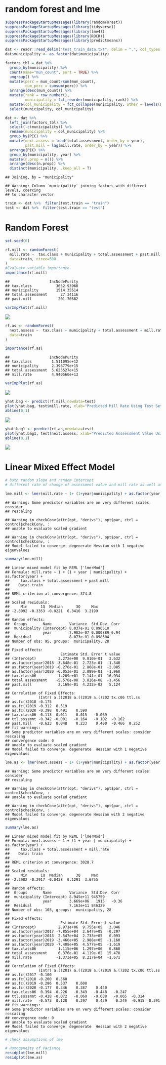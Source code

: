 random forest and lme
================

``` r
suppressPackageStartupMessages(library(randomForest))
suppressPackageStartupMessages(library(tidyverse))
suppressPackageStartupMessages(library(lme4))
suppressPackageStartupMessages(library(ROCR))
suppressPackageStartupMessages(library(predictmeans))
```

``` r
dat <- readr::read_delim("test_train_data.txt", delim = ",", col_types = "ciccdddddc")
dat$municipality <- as.factor(dat$municipality)

factors_tbl = dat %>% 
  group_by(municipality) %>% 
  count(name="mun_count", sort = TRUE) %>% 
  ungroup() %>% 
  mutate(perc = mun_count/sum(mun_count),
         cum_perc = cumsum(perc)) %>% 
  arrange(desc(mun_count)) %>% 
  mutate(rank = row_number(),
         municipality = fct_reorder(municipality, rank)) %>% 
  mutate(col_municipality = fct_collapse(municipality, other = levels(municipality)[-c(1:52)])) %>% 
  select(municipality, col_municipality)

dat <- dat %>% 
  left_join(factors_tbl) %>% 
  select(-c(municipality)) %>% 
  rename(municipality = col_municipality) %>% 
  group_by(PIC) %>% 
  mutate(next.assess = lead(total.assessment, order_by = year),
         past.mill = lag(mill.rate, order_by = year)) %>%
  arrange(PIC) %>% 
  group_by(municipality, year) %>% 
  mutate(n.prop = n()) %>% 
  arrange(desc(n.prop)) %>% 
  distinct(municipality, .keep_all = T) 
```

    ## Joining, by = "municipality"

    ## Warning: Column `municipality` joining factors with different levels, coercing
    ## to character vector

``` r
train <- dat %>%  filter(test.train == "train") 
test <- dat %>%  filter(test.train == "test")
```

# Random Forest

``` r
set.seed(0)

rf.mill <- randomForest(
  mill.rate ~  tax.class + municipality + total.assessment + past.mill,na.action = na.omit, mtry = 4,
  data=train, ntree=500
)
#Evaluate variable importance
importance(rf.mill)
```

    ##                  IncNodePurity
    ## tax.class           3652.93960
    ## municipality        1514.35514
    ## total.assessment      27.34116
    ## past.mill            201.70582

``` r
varImpPlot(rf.mill)
```

![](rf_files/figure-gfm/unnamed-chunk-3-1.png)<!-- -->

``` r
rf.as <- randomForest(
  next.assess ~  tax.class + municipality + total.assessment + mill.rate,na.action = na.omit,mtry = 4,
  data=train
)

importance(rf.as)
```

    ##                  IncNodePurity
    ## tax.class         1.511095e+12
    ## municipality      2.398779e+15
    ## total.assessment  5.623527e+15
    ## mill.rate         4.940560e+13

``` r
varImpPlot(rf.as)
```

![](rf_files/figure-gfm/unnamed-chunk-3-2.png)<!-- -->

``` r
yhat.bag <- predict(rf.mill,newdata=test)
plot(yhat.bag, test$mill.rate, xlab="Predicted Mill Rate Using Test Set", ylab="Actual Mill Rate")
abline(0,1)
```

![](rf_files/figure-gfm/unnamed-chunk-3-3.png)<!-- -->

``` r
yhat.bag1 <- predict(rf.as,newdata=test)
plot(yhat.bag1, test$next.assess, xlab="Predicted Asssessment Value Using Test Set", ylab="Actual Assessment Value")
abline(0,1)
```

![](rf_files/figure-gfm/unnamed-chunk-3-4.png)<!-- -->

# Linear Mixed Effect Model

``` r
# both random slope and random intercept
# different rate of change of assessment value and mill rate as well as initial assessment value and mill rate for each municipality 

lme.mill <- lmer(mill.rate ~ 1+ (1+year|municipality) + as.factor(year) + tax.class  + total.assessment + past.mill, data = train)
```

    ## Warning: Some predictor variables are on very different scales: consider
    ## rescaling

    ## Warning in checkConv(attr(opt, "derivs"), opt$par, ctrl = control$checkConv, :
    ## unable to evaluate scaled gradient

    ## Warning in checkConv(attr(opt, "derivs"), opt$par, ctrl = control$checkConv, :
    ## Model failed to converge: degenerate Hessian with 1 negative eigenvalues

``` r
summary(lme.mill)
```

    ## Linear mixed model fit by REML ['lmerMod']
    ## Formula: mill.rate ~ 1 + (1 + year | municipality) + as.factor(year) +  
    ##     tax.class + total.assessment + past.mill
    ##    Data: train
    ## 
    ## REML criterion at convergence: 374.8
    ## 
    ## Scaled residuals: 
    ##     Min      1Q  Median      3Q     Max 
    ## -2.8092 -0.3353 -0.0221  0.3416  3.2199 
    ## 
    ## Random effects:
    ##  Groups       Name        Variance  Std.Dev. Corr
    ##  municipality (Intercept) 8.037e-01 0.896510     
    ##               year        7.902e-07 0.000889 0.94
    ##  Residual                 8.073e-01 0.898504     
    ## Number of obs: 95, groups:  municipality, 28
    ## 
    ## Fixed effects:
    ##                       Estimate Std. Error t value
    ## (Intercept)          3.272e+00  9.010e-01   3.632
    ## as.factor(year)2018 -3.648e-01  2.723e-01  -1.340
    ## as.factor(year)2019 -8.276e-01  2.868e-01  -2.885
    ## as.factor(year)2020 -6.053e-01  3.089e-01  -1.960
    ## tax.class06          1.209e+01  7.141e-01  16.934
    ## total.assessment    -5.570e-08  3.826e-08  -1.456
    ## past.mill            2.169e-01  4.232e-02   5.124
    ## 
    ## Correlation of Fixed Effects:
    ##             (Intr) a.()2018 a.()2019 a.()202 tx.c06 ttl.ss
    ## as.fc()2018 -0.175                                        
    ## as.fc()2019 -0.312  0.519                                 
    ## as.fc()2020 -0.398  0.491    0.590                        
    ## tax.class06 -0.113  0.011    0.015   -0.069               
    ## ttl.ssssmnt -0.342 -0.081   -0.164   -0.102  -0.162       
    ## past.mill   -0.623  0.048    0.233    0.400  -0.466  0.252
    ## fit warnings:
    ## Some predictor variables are on very different scales: consider rescaling
    ## convergence code: 0
    ## unable to evaluate scaled gradient
    ## Model failed to converge: degenerate  Hessian with 1 negative eigenvalues

``` r
lme.as <- lmer(next.assess ~ 1+ (1+year|municipality) + as.factor(year) + tax.class + total.assessment + mill.rate, data = train)
```

    ## Warning: Some predictor variables are on very different scales: consider
    ## rescaling

    ## Warning in checkConv(attr(opt, "derivs"), opt$par, ctrl = control$checkConv, :
    ## unable to evaluate scaled gradient

    ## Warning in checkConv(attr(opt, "derivs"), opt$par, ctrl = control$checkConv, :
    ## Model failed to converge: degenerate Hessian with 2 negative eigenvalues

``` r
summary(lme.as)
```

    ## Linear mixed model fit by REML ['lmerMod']
    ## Formula: next.assess ~ 1 + (1 + year | municipality) + as.factor(year) +  
    ##     tax.class + total.assessment + mill.rate
    ##    Data: train
    ## 
    ## REML criterion at convergence: 3028.7
    ## 
    ## Scaled residuals: 
    ##     Min      1Q  Median      3Q     Max 
    ## -2.2902 -0.2917 -0.0438  0.1291  3.6755 
    ## 
    ## Random effects:
    ##  Groups       Name        Variance  Std.Dev. Corr 
    ##  municipality (Intercept) 8.945e+11 945759        
    ##               year        3.669e+06   1915   -0.36
    ##  Residual                 7.163e+11 846329        
    ## Number of obs: 103, groups:  municipality, 28
    ## 
    ## Fixed effects:
    ##                       Estimate Std. Error t value
    ## (Intercept)          2.971e+06  9.755e+05   3.046
    ## as.factor(year)2017 -7.855e+04  2.647e+05  -0.297
    ## as.factor(year)2018  2.547e+04  2.733e+05   0.093
    ## as.factor(year)2019 -3.466e+05  2.988e+05  -1.160
    ## as.factor(year)2020 -7.408e+05  4.577e+05  -1.619
    ## tax.class06          1.115e+06  1.297e+06   0.860
    ## total.assessment     6.376e-01  4.119e-02  15.478
    ## mill.rate           -1.373e+05  8.217e+04  -1.671
    ## 
    ## Correlation of Fixed Effects:
    ##             (Intr) a.()2017 a.()2018 a.()2019 a.()202 tx.c06 ttl.ss
    ## as.fc()2017 -0.100                                                 
    ## as.fc()2018 -0.200  0.568                                          
    ## as.fc()2019 -0.286  0.537    0.608                                 
    ## as.fc()2020 -0.177  0.346    0.387    0.440                        
    ## tax.class06  0.394 -0.226   -0.349   -0.448   -0.247               
    ## ttl.ssssmnt -0.428 -0.072   -0.060   -0.088   -0.065  -0.314       
    ## mill.rate   -0.573  0.128    0.297    0.439    0.249  -0.915  0.391
    ## fit warnings:
    ## Some predictor variables are on very different scales: consider rescaling
    ## convergence code: 0
    ## unable to evaluate scaled gradient
    ## Model failed to converge: degenerate  Hessian with 2 negative eigenvalues

``` r
# check assumptions of lme

# Homogeneity of Variance
residplot(lme.mill)
residplot(lme.as)
```
